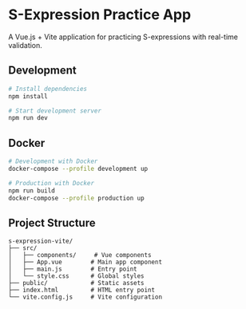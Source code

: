 # S-Expression Practice App

A Vue.js + Vite application for practicing S-expressions with real-time validation.

## Development

```bash
# Install dependencies
npm install

# Start development server
npm run dev
```

## Docker

```bash
# Development with Docker
docker-compose --profile development up

# Production with Docker
npm run build
docker-compose --profile production up
```

## Project Structure

```
s-expression-vite/
├── src/
│   ├── components/     # Vue components
│   ├── App.vue        # Main app component
│   ├── main.js        # Entry point
│   └── style.css      # Global styles
├── public/            # Static assets
├── index.html         # HTML entry point
└── vite.config.js     # Vite configuration
```
